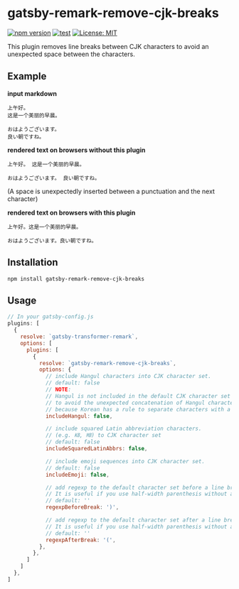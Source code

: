 # gatsby-remark-remove-cjk-breaks

[![npm version](https://badge.fury.io/js/gatsby-remark-remove-cjk-breaks.svg)](https://badge.fury.io/js/gatsby-remark-remove-cjk-breaks)
[![test](https://github.com/blyoa/gatsby-remark-remove-cjk-breaks/actions/workflows/node.js.yml/badge.svg)](https://github.com/blyoa/gatsby-remark-remove-cjk-breaks/actions/workflows/node.js.yml)
[![License: MIT](https://img.shields.io/badge/License-MIT-blue.svg)](https://https://github.com/blyoa/gatsby-remark-remove-cjk-breaks/blob/main/LICENSE)


This plugin removes line breaks between CJK characters to avoid an unexpected space between the characters.

## Example

**input markdown**

```
上午好。
这是一个美丽的早晨。

おはようございます。
良い朝ですね。
```

**rendered text on browsers without this plugin**
```
上午好。 这是一个美丽的早晨。

おはようございます。 良い朝ですね。
```
(A space is unexpectedly inserted between a punctuation and the next character)


**rendered text on browsers with this plugin**
```
上午好。这是一个美丽的早晨。

おはようございます。良い朝ですね。
```

## Installation

```
npm install gatsby-remark-remove-cjk-breaks
```

## Usage

```js
// In your gatsby-config.js
plugins: [
  {
    resolve: `gatsby-transformer-remark`,
    options: [
      plugins: [
        {
          resolve: `gatsby-remark-remove-cjk-breaks`,
          options: {
            // include Hangul characters into CJK character set.
            // default: false
            // NOTE:
            // Hangul is not included in the default CJK character set
            // to avoid the unexpected concatenation of Hangul characters
            // because Korean has a rule to separate characters with a space.
            includeHangul: false,

            // include squared Latin abbreviation characters.
            // (e.g. ㎅, ㎆) to CJK character set
            // default: false
            includeSquaredLatinAbbrs: false,

            // include emoji sequences into CJK character set.
            // default: false
            includeEmoji: false,

            // add regexp to the default character set before a line break.
            // It is useful if you use half-width parenthesis without a space n CJK text.
            // default: ''
            regexpBeforeBreak: ')',

            // add regexp to the default character set after a line break.
            // It is useful if you use half-width parenthesis without a space in CJK text.
            // default: ''
            regexpAfterBreak: '(',
          },
        },
      ]
    ]
  },
]
```
